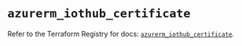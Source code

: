 # `azurerm_iothub_certificate`

Refer to the Terraform Registry for docs: [`azurerm_iothub_certificate`](https://registry.terraform.io/providers/hashicorp/azurerm/3.97.1/docs/resources/iothub_certificate).
